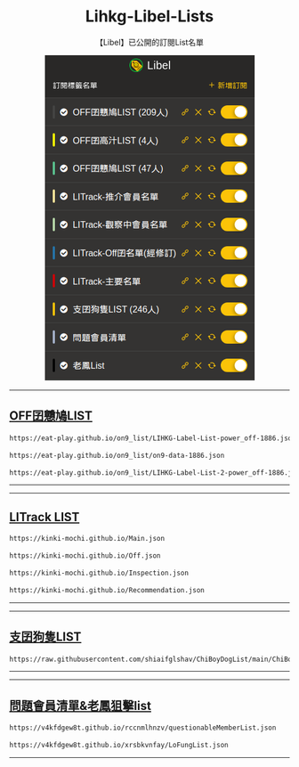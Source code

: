 <p>
  <h1 align="center">Lihkg-Libel-Lists</h1>
  <p align="center">
  <p align="center">【Libel】已公開的訂閱List名單</p>
  <p align="center">
     <img src="./Img/P_List.png" alt="Lists" />
  </p>
</p>

***
## [OFF囝戇鳩LIST](https://bit.ly/lihkg_on9_list)
```bash
https://eat-play.github.io/on9_list/LIHKG-Label-List-power_off-1886.json
```

```bash 
https://eat-play.github.io/on9_list/on9-data-1886.json 
```

```bash
https://eat-play.github.io/on9_list/LIHKG-Label-List-2-power_off-1886.json 
```
***

***
## [LITrack LIST](https://tiny.cc/LITrack_GS)
```bash
https://kinki-mochi.github.io/Main.json
```
```bash
https://kinki-mochi.github.io/Off.json
```
```bash
https://kinki-mochi.github.io/Inspection.json
```
```bash
https://kinki-mochi.github.io/Recommendation.json
```
***

***
## [支囝狗隻LIST](https://lih.kg/ioxQqS)
```bash
https://raw.githubusercontent.com/shiaifglshav/ChiBoyDogList/main/ChiBoyDogList.json
```
***

***
## [問題會員清單&老鳳狙擊list](https://lihkg.com/thread/2841778/page/21?post=520)
```bash
https://v4kfdgew8t.github.io/rccnmlhnzv/questionableMemberList.json
```
```bash
https://v4kfdgew8t.github.io/xrsbkvnfay/LoFungList.json
```
***
